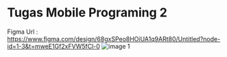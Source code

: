 <h1>Tugas Mobile Programing 2</h1>

Figma Url : https://www.figma.com/design/68gxSPeo8HOiUA1q9ARt80/Untitled?node-id=1-3&t=mweE1Gf2xFVW5fCl-0
![image 1](https://github.com/farukabdulloh/TugasUI/assets/123567436/062b71ff-60d0-4304-8516-a98e39cf0b0a)
